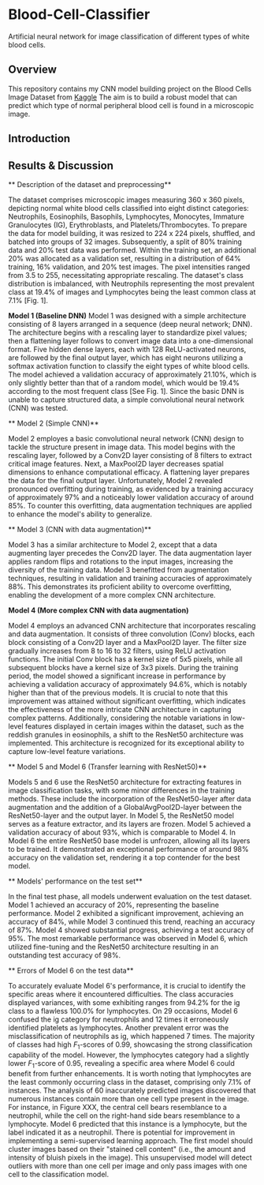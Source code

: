 # Blood-Cell-Classifier
Artificial neural network for image classification of different types of white blood cells.

## Overview

This repository contains my CNN model building project on the Blood Cells Image Dataset from [Kaggle](https://www.kaggle.com/datasets/unclesamulus/blood-cells-image-dataset)
The aim is to build a robust model that can predict which type of normal peripheral blood cell is found in a microscopic image.

## Introduction


## Results & Discussion

** Description of the dataset and preprocessing**

The dataset comprises microscopic images measuring 360 x 360 pixels, depicting normal white blood cells classified into eight distinct categories: Neutrophils, Eosinophils, Basophils, Lymphocytes, Monocytes, Immature Granulocytes (IG), Erythroblasts, and Platelets/Thrombocytes. To prepare the data for model building, it was resized to 224 x 224 pixels, shuffled, and batched into groups of 32 images. Subsequently, a split of 80% training data and 20% test data was performed. Within the training set, an additional 20% was allocated as a validation set, resulting in a distribution of 64% training, 16% validation, and 20% test images. The pixel intensities ranged from 3.5 to 255, necessitating appropriate rescaling.
The dataset's class distribution is imbalanced, with Neutrophils representing the most prevalent class at 19.4% of images and Lymphocytes being the least common class at 7.1% [Fig. 1].

**Model 1 (Baseline DNN)**
Model 1 was designed with a simple architecture consisting of 8 layers arranged in a sequence (deep neural network; DNN). The architecture begins with a rescaling layer to standardize pixel values; then a flattening layer follows to convert image data into a one-dimensional format. Five hidden dense layers, each with 128 ReLU-activated neurons, are followed by the final output layer, which has eight neurons utilizing a softmax activation function to classify the eight types of white blood cells. The model achieved a validation accuracy of approximately 21.10%, which is only slightly better than that of a random model, which would be 19.4% according to the most frequent class [See Fig. 1]. Since the basic DNN is unable to capture structured data, a simple convolutional neural network (CNN) was tested.

** Model 2 (Simple CNN)**

Model 2 employes a basic convolutional neural network (CNN) design to tackle the structure present in image data. This model begins with the rescaling layer, followed by a Conv2D layer consisting of 8 filters to extract critical image features. Next, a MaxPool2D layer decreases spatial dimensions to enhance computational efficacy. A flattening layer prepares the data for the final output layer.
Unfortunately, Model 2 revealed pronounced overfitting during training, as evidenced by a training accuracy of approximately 97% and a noticeably lower validation accuracy of around 85%. To counter this overfitting, data augmentation techniques are applied to enhance the model's ability to generalize.

** Model 3 (CNN with data augmentation)**

Model 3 has a similar architecture to Model 2, except that a data augmenting layer precedes the Conv2D layer. The data augmentation layer applies random flips and rotations to the input images, increasing the diversity of the training data.
Model 3 benefitted from augmentation techniques, resulting in validation and training accuracies of approximately 88%. This demonstrates its proficient ability to overcome overfitting, enabling the development of a more complex CNN architecture.

**Model 4 (More complex CNN with data augmentation)**

Model 4 employs an advanced CNN architecture that incorporates rescaling and data augmentation. It consists of three convolution (Conv) blocks, each block consisting of a Conv2D layer and a MaxPool2D layer. The filter size gradually increases from 8 to 16 to 32 filters, using ReLU activation functions. The initial Conv block has a kernel size of 5x5 pixels, while all subsequent blocks have a kernel size of 3x3 pixels.
During the training period, the model showed a significant increase in performance by achieving a validation accuracy of approximately 94.6%, which is notably higher than that of the previous models. It is crucial to note that this improvement was attained without significant overfitting, which indicates the effectiveness of the more intricate CNN architecture in capturing complex patterns. 
Additionally, considering the notable variations in low-level features displayed in certain images within the dataset, such as the reddish granules in eosinophils, a shift to the ResNet50 architecture was implemented. This architecture is recognized for its exceptional ability to capture low-level feature variations.

** Model 5 and Model 6 (Transfer learning with ResNet50)**

Models 5 and 6 use the ResNet50 architecture for extracting features in image classification tasks, with some minor differences in the training methods. These include the incorporation of the ResNet50-layer after data augmentation and the addition of a GlobalAvgPool2D-layer between the ResNet50-layer and the output layer. In Model 5, the ResNet50 model serves as a feature extractor, and its layers are frozen. Model 5 achieved a validation accuracy of about 93%, which is comparable to Model 4. In Model 6 the entire ResNet50 base model is unfrozen, allowing all its layers to be trained. It demonstrated an exceptional performance of around 98% accuracy on the validation set, rendering it a top contender for the best model.

** Models' performance on the test set**

In the final test phase, all models underwent evaluation on the test dataset. Model 1 achieved an accuracy of 20%, representing the baseline performance. Model 2 exhibited a significant improvement, achieving an accuracy of 84%, while Model 3 continued this trend, reaching an accuracy of 87%. Model 4 showed substantial progress, achieving a test accuracy of 95%. The most remarkable performance was observed in Model 6, which utilized fine-tuning and the ResNet50 architecture resulting in an outstanding test accuracy of 98%.

** Errors of Model 6 on the test data**

To accurately evaluate Model 6's performance, it is crucial to identify the specific areas where it encountered difficulties. The class accuracies displayed variances, with some exhibiting ranges from 94.2% for the ig class to a flawless 100.0% for lymphocytes. On 29 occasions, Model 6 confused the ig category for neutrophils and 12 times it erroneously identified platelets as lymphocytes. Another prevalent error was the misclassification of neutrophils as ig, which happened 7 times. The majority of classes had high $F_1$-scores of 0.99, showcasing the strong classification capability of the model. However, the lymphocytes category had a slightly lower $F_1$-score of 0.95, revealing a specific area where Model 6 could benefit from further enhancements. It is worth noting that lymphocytes are the least commonly occurring class in the dataset, comprising only 7.1% of instances.
The analysis of 60 inaccurately predicted images discovered that numerous instances contain more than one cell type present in the image. For instance, in Figure XXX, the central cell bears resemblance to a neutrophil, while the cell on the right-hand side bears resemblance to a lymphocyte. Model 6 predicted that this instance is a lymphocyte, but the label indicated it as a neutrophil.
There is potential for improvement in implementing a semi-supervised learning approach. The first model should cluster images based on their "stained cell content" (i.e., the amount and intensity of bluish pixels in the image). This unsupervised model will detect outliers with more than one cell per image and only pass images with one cell to the classification model.
